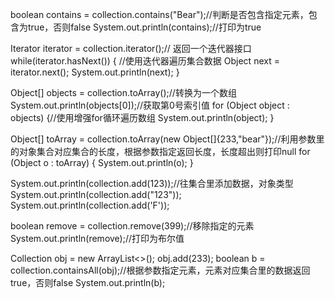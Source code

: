 boolean contains = collection.contains("Bear");//判断是否包含指定元素，包含为true，否则false
System.out.println(contains);//打印为true

Iterator<Object> iterator = collection.iterator();// 返回一个迭代器接口
while(iterator.hasNext()) { //使用迭代器遍历集合数据
    Object next = iterator.next();
    System.out.println(next);
}

Object[] objects = collection.toArray();//转换为一个数组
System.out.println(objects[0]);//获取第0号索引值
for (Object object : objects) {//使用增强for循环遍历数组
    System.out.println(object);
}

 Object[] toArray = collection.toArray(new Object[]{233,"bear"});//利用参数里的对象集合对应集合的长度，根据参数指定返回长度，长度超出则打印null
 for (Object o : toArray) {
     System.out.println(o);
 }
 
System.out.println(collection.add(123));//往集合里添加数据，对象类型
System.out.println(collection.add("123"));
System.out.println(collection.add('F'));

boolean remove = collection.remove(399);//移除指定的元素
System.out.println(remove);//打印为布尔值

 Collection<Object> obj = new ArrayList<>();
 obj.add(233);
 boolean b = collection.containsAll(obj);//根据参数指定元素，元素对应集合里的数据返回true，否则false
 System.out.println(b);